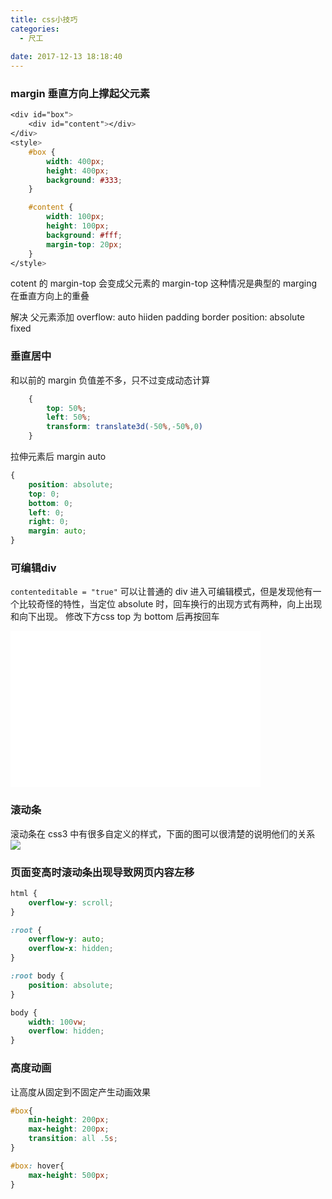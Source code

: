 ```yaml
---
title: css小技巧
categories:
  - 尺工
 
date: 2017-12-13 18:18:40
---
```

<p></p>
<!-- more -->

### margin 垂直方向上撑起父元素
```css
<div id="box">
	<div id="content"></div>
</div>
<style>
	#box {
		width: 400px;
		height: 400px;
		background: #333;
	}

	#content {
		width: 100px;
		height: 100px;
		background: #fff;
		margin-top: 20px;
	}
</style>
```
cotent 的 margin-top 会变成父元素的 margin-top
这种情况是典型的 marging 在垂直方向上的重叠

解决 父元素添加
overflow: auto hiiden
padding
border
position: absolute fixed
### 垂直居中
和以前的 margin 负值差不多，只不过变成动态计算
```css
	{
		top: 50%;
		left: 50%;
		transform: translate3d(-50%,-50%,0)
	}
```

拉伸元素后 margin auto
```css
{
	position: absolute;
	top: 0;
	bottom: 0;
	left: 0;
	right: 0;
	margin: auto;
}
```

### 可编辑div
`contenteditable = "true"` 可以让普通的 div 进入可编辑模式，但是发现他有一个比较奇怪的特性，当定位 absolute 时，回车换行的出现方式有两种，向上出现和向下出现。
修改下方css top 为 bottom 后再按回车

<iframe frameborder="no" border="0" marginwidth="0" marginheight="0" width=400 height=250 src="/demo/demo_171213"></iframe>

### 滚动条
滚动条在 css3 中有很多自定义的样式，下面的图可以很清楚的说明他们的关系
<img src="http://upload-images.jianshu.io/upload_images/4415565-784b4b9fe215261f.png?imageMogr2/auto-orient/strip%7CimageView2/2/w/700"/>

### 页面变高时滚动条出现导致网页内容左移
```css
html {
	overflow-y: scroll;
}

:root {
	overflow-y: auto;
	overflow-x: hidden;
}

:root body {
	position: absolute;
}

body {
	width: 100vw;
	overflow: hidden;
}
```
### 高度动画
让高度从固定到不固定产生动画效果
```css
#box{
	min-height: 200px;
	max-height: 200px;
	transition: all .5s;
}

#box: hover{
	max-height: 500px;
}
```
